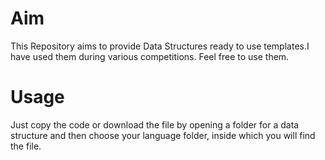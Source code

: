 
# Aim

This Repository aims to provide Data Structures ready to use templates.I have used them during various competitions. Feel free to use them.

# Usage

Just copy the code or download the file by opening a folder for a data structure and then choose your language folder, inside which you will find the file.
